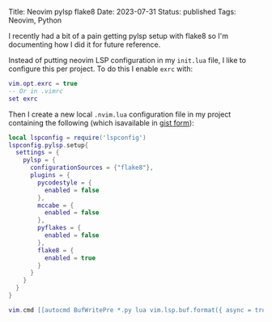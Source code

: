 Title: Neovim pylsp flake8
Date: 2023-07-31
Status: published
Tags: Neovim, Python

I recently had a bit of a pain getting pylsp setup with flake8 so I'm
documenting how I did it for future reference.

Instead of putting neovim LSP configuration in my `init.lua` file, I like to
configure this per project. To do this I enable `exrc` with:

```lua
vim.opt.exrc = true
-- Or in .vimrc
set exrc
```

Then I create a new local `.nvim.lua` configuration file in my project containing the following (which isavailable in [gist form](https://gist.github.com/Jackevansevo/dfd08aaecf3e50ec3e9b1dcf352ee2ad)):

```lua
local lspconfig = require('lspconfig')
lspconfig.pylsp.setup{
  settings = {
    pylsp = {
      configurationSources = {"flake8"},
      plugins = {
        pycodestyle = {
          enabled = false
        },
        mccabe = {
          enabled = false
        },
        pyflakes = {
          enabled = false
        },
        flake8 = {
          enabled = true
        }
      }
    }
  }
}

vim.cmd [[autocmd BufWritePre *.py lua vim.lsp.buf.format({ async = true })]]
```

<br>
